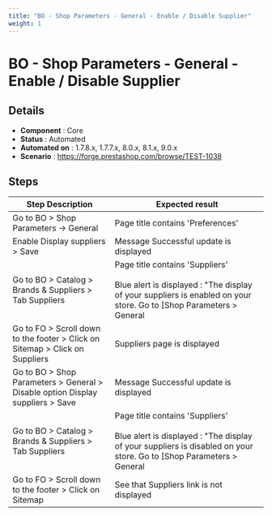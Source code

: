 ```yaml
---
title: "BO - Shop Parameters - General - Enable / Disable Supplier"
weight: 1
---
```


# BO - Shop Parameters - General - Enable / Disable Supplier
## Details
* **Component** : Core
* **Status** : Automated
* **Automated on** : 1.7.8.x, 1.7.7.x, 8.0.x, 8.1.x, 9.0.x
* **Scenario** : https://forge.prestashop.com/browse/TEST-1038

## Steps
| Step Description | Expected result |
| ----- | ----- |
| Go to BO > Shop Parameters -> General | Page title contains 'Preferences' |
| Enable Display suppliers > Save | Message Successful update is displayed |
| Go to BO > Catalog > Brands & Suppliers > Tab Suppliers | Page title contains 'Suppliers'<br><br>Blue alert is displayed : "The display of your suppliers is enabled on your store. Go to [Shop Parameters > General|http://develop:8888/admin-dev/index.php/configure/shop/preferences/preferences?_token=UypSSVWK9eBBg2AxKgciu-VKCtumCmAl_0o4KRg2ygU] to edit settings." |
| Go to FO > Scroll down to the footer > Click on Sitemap > Click on Suppliers | Suppliers page is displayed |
| Go to BO > Shop Parameters > General > Disable option Display suppliers > Save | Message Successful update is displayed |
| Go to BO > Catalog > Brands & Suppliers > Tab Suppliers | Page title contains 'Suppliers'<br><br>Blue alert is displayed : "The display of your suppliers is disabled on your store. Go to [Shop Parameters > General|http://develop:8888/admin-dev/index.php/configure/shop/preferences/preferences?_token=UypSSVWK9eBBg2AxKgciu-VKCtumCmAl_0o4KRg2ygU] to edit settings." |
| Go to FO > Scroll down to the footer > Click on Sitemap | See that Suppliers link is not displayed |
